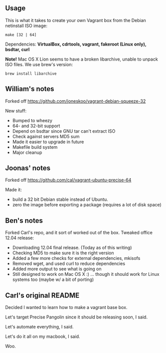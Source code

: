 Usage
-----
This is what it takes to create your own Vagrant box from the Debian netinstall
ISO image:

    make [32 | 64]

Dependencies: **VirtualBox, cdrtools, vagrant, fakeroot (Linux only), bsdtar, curl**

**Note!** Mac OS X Lion seems to have a broken libarchive, unable to unpack ISO
files. We use brew's version:

    brew install libarchive

William's notes
---------------

Forked off https://github.com/joneskoo/vagrant-debian-squeeze-32

New stuff:

- Bumped to wheezy
- 64- and 32-bit support
- Depend on bsdtar since GNU tar can't extract ISO
- Check against servers MD5 sum
- Made it easier to upgrade in future
- Makefile build system
- Major cleanup

Joonas' notes
-------------

Forked off https://github.com/cal/vagrant-ubuntu-precise-64

Made it:

- build a 32 bit Debian stable instead of Ubuntu.
- zero the image before exporting a package (requires a lot of disk space)

Ben's notes
-----------

Forked Carl's repo, and it sort of worked out of the box. Tweaked
office 12.04 release:

 - Downloading 12.04 final release. (Today as of this writing)
 - Checking MD5 to make sure it is the right version
 - Added a few more checks for external dependencies, mkisofs
 - Removed wget, and used curl to reduce dependencies
 - Added more output to see what is going on
 - Still designed to work on Mac OS X :)
    ... though it should work for Linux systems too (maybe w/ a bit of porting)

Carl's original README
----------------------

Decided I wanted to learn how to make a vagrant base box.

Let's target Precise Pangolin since it should be releasing soon, I said.

Let's automate everything, I said.

Let's do it all on my macbook, I said.

Woo.
